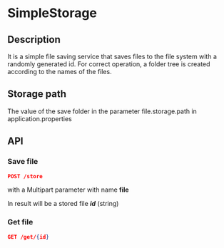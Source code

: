 # SimpleStorage

## Description
It is a simple file saving service that saves files to the file system with a randomly generated id.
For correct operation, a folder tree is created according to the names of the files.

## Storage path
The value of the save folder in the parameter file.storage.path in application.properties

## API
### Save file
```json
POST /store
```
with a Multipart parameter with name **file**

In result will be a stored file **_id_** (string)
### Get file
```json
GET /get/{id}
```


